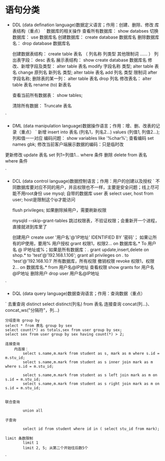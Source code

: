 # 语句分类
- DDL (data defination language)数据定义语言；作用：创建、删除、修改 库表结构（重点）
`
    数据库的相关操作
    查看所有数据库：
    show databses
    切换数据库：
    use 数据库名
    创建数据库：
    create database 数据库名
    删除数据库名：
    drop database 数据库名

    创建数据表结构：
    create table 表名 （
        列名称 列类型 其他限制词
        ......
    ）
    列出表字段：
    desc 表名
    展示表结构：
    show create database 数据库名
    修改、新增字段及类型：
    alter table 表名 modify 字段名称 类型;
    alter table 表名 change 原列名 新列名 类型;
    alter table 表名 add 列名 类型 限制词 after 字段名称;
    删除表的某一列：
    alter table 表名 drop 列名
    修改表名：
    alter table 表名 rename (to) 新表名

    查看当前所有数据表：
    show tables;

    清除所有数据：
    Truncate 表名


`

- DML (data manipulation language)数据操作语言；作用：增、删、改表的记录（重点）
`
新增
insert into 表名 (列名1，列名2...) values (列值1, 列值2...); 列和值一一对应
    编码问题：
    show variables like '%char%'; 查看编码
    set names gbk; 修改当前客户端展示数据的编码：只是临时改

更新修改
update 表名 set 列1=列值1... where 条件
删除
delete from 表名 where 条件


`

- DCL (data control language)数据控制语言；作用：用户的创建以及授权
`
不同数据库要对应不同的用户，并且权限也不一样，主要是安全问题；线上尽可能不用root身份
    use mysql; 自带的数据库
    user 表
    select user, host from user; host是限制这个ip才能访问

    flush privileges; 如果删除掉用户，需要刷新权限

    mysqld --skip-grant-tables 跳过权限表，不验证权限；会重新开一个进程，直接就进到库里了

    创建用户
    create user '用户名'@'IP地址' IDENTIFIED BY '密码'； 如果让所有的IP使用，要用%
    用户授权
    grant 权限1，权限2... on 数据库名.* To 用户名 @ IP地址或%；如果是所有数据库：*.*
        grant update,insert,delete on shop.* to 'test'@'192.168.1.106';
        grant all privileges on *.* to 'test'@'192.168.10.1' 所有数据库，所有权限
    撤销权限
    revoke 权限1，权限2... on 数据库名.* from 用户名@IP地址
    查看权限
    show grants for 用户名@IP地址
    删除用户
    drop user 用户名@IP地址


`
- DQL (data query language)数据查询语言；作用：查询数据（重点）

`
    去重查询 distinct
    select distinct(列名) from 表名
    连接查询 concat(列...)、concat_ws("分隔符"，列...)

    分组查询 group by
    select * from 表名 group by sex
    select count(*) as totals,sex from user group by sex;
    select sex from user group by sex having count(*) > 2;

    连接查询
        内连接：
            select s.name,m.mark from student as s, mark as m where s.id = m.stu_id;
            select s.name,m.mark from student as s inner join mark as m where s.id = m.stu_id;

            select s.name,m.mark from student as s left join mark as m on s.id = m.stu_id;
            select s.name,m.mark from student as s right join mark as m on s.id = m.stu_id;


    联合查询

            union all

    子查询

            select id from student where id in ( select stu_id from mark);

    limit 条数限制
            limit 1
            limit 2, 5; 从第二个开始往后数5个


`





























